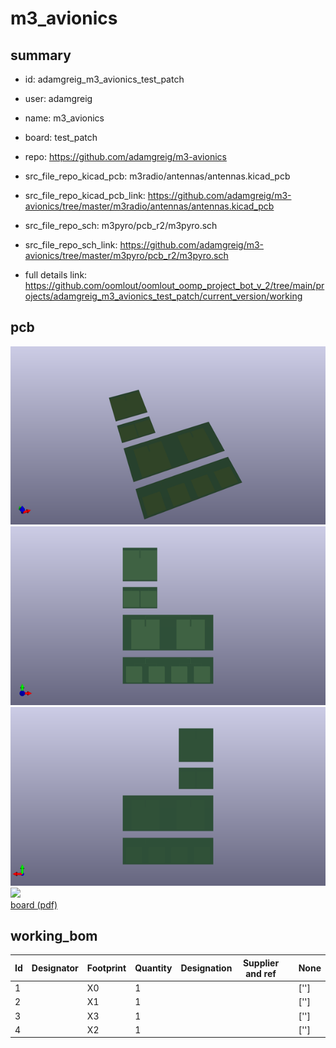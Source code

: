 # m3_avionics
 
## summary 
* id: adamgreig_m3_avionics_test_patch
* user: adamgreig
* name: m3_avionics
* board: test_patch
* repo: https://github.com/adamgreig/m3-avionics
* src_file_repo_kicad_pcb: m3radio/antennas/antennas.kicad_pcb
* src_file_repo_kicad_pcb_link: https://github.com/adamgreig/m3-avionics/tree/master/m3radio/antennas/antennas.kicad_pcb


* src_file_repo_sch: m3pyro/pcb_r2/m3pyro.sch
* src_file_repo_sch_link: https://github.com/adamgreig/m3-avionics/tree/master/m3pyro/pcb_r2/m3pyro.sch
* full details link: https://github.com/oomlout/oomlout_oomp_project_bot_v_2/tree/main/projects/adamgreig_m3_avionics_test_patch/current_version/working  



## pcb  
![](working_3d_600.png) 
![](working_3d_front_600.png)  
![](working_3d_back_600.png)  
![](working_600.png)  
[board (pdf)](working.pdf)  

## working_bom
| Id | Designator | Footprint | Quantity | Designation | Supplier and ref |  | None | 
| --- | --- | --- | --- | --- | --- | --- | --- | 
| 1 |  | X0 | 1 |  |  |  | [''] | 
| 2 |  | X1 | 1 |  |  |  | [''] | 
| 3 |  | X3 | 1 |  |  |  | [''] | 
| 4 |  | X2 | 1 |  |  |  | [''] | 




